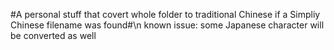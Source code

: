 #A personal stuff that covert whole folder to traditional Chinese if a Simpliy Chinese filename was found#\n
known issue: some Japanese character will be converted as well
